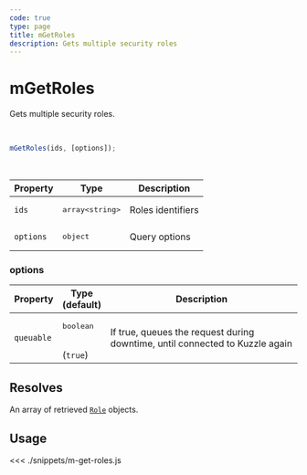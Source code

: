 ```yaml
---
code: true
type: page
title: mGetRoles
description: Gets multiple security roles
---
```


# mGetRoles

Gets multiple security roles.

<br />

```js
mGetRoles(ids, [options]);
```

<br />

| Property | Type | Description |
|--- |--- |--- |
| `ids` | <pre>array&lt;string&gt;</pre> | Roles identifiers |
| `options` | <pre>object</pre> | Query options |

### options

| Property | Type<br />(default) | Description |
| --- | --- | --- |
| `queuable` | <pre>boolean</pre><br />(`true`) | If true, queues the request during downtime, until connected to Kuzzle again |

## Resolves

An array of retrieved [`Role`](/sdk/js/6/core-classes/role/introduction) objects.

## Usage

<<< ./snippets/m-get-roles.js

